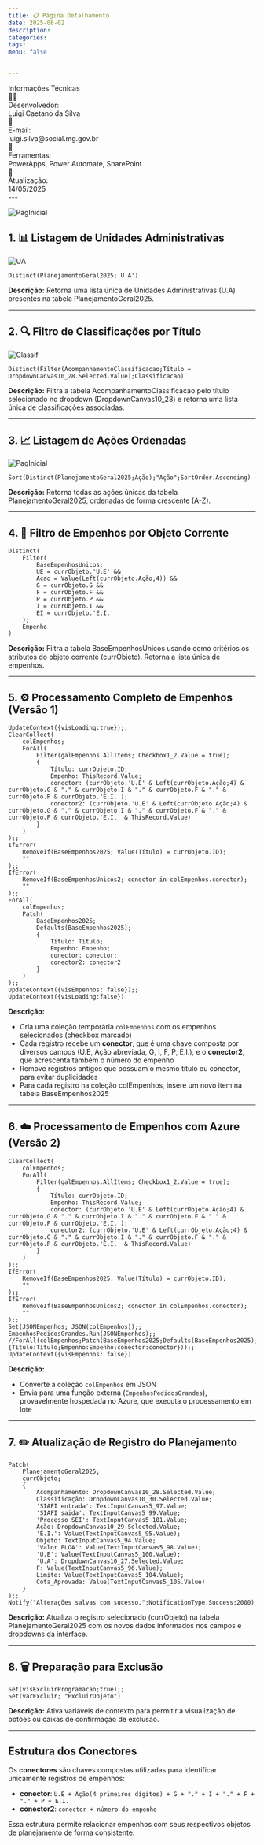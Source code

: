 ```yaml
---
title: 📋 Página Detalhamento
date: 2025-06-02
description: 
categories: 
tags: 
menu: false


--- 
```

<div class="app-intro">
  <div class="app-card">
    <div class="card-header">Informações Técnicas</div>
    <div class="card-content">
      <div class="info-item">
        <div class="info-icon">👨‍💻</div>
        <div class="info-label">Desenvolvedor:</div>
        <div class="info-value">Luigi Caetano da Silva</div>
      </div>
      <div class="info-item">
        <div class="info-icon">📧</div>
        <div class="info-label">E-mail:</div>
        <div class="info-value">luigi.silva@social.mg.gov.br</div>
      </div>
      <div class="info-item">
        <div class="info-icon">🤖</div>
        <div class="info-label">Ferramentas:</div>
        <div class="info-value">PowerApps, Power Automate, SharePoint</div>
      </div>
      <div class="info-item">
        <div class="info-icon">🔄</div>
        <div class="info-label">Atualização:</div>
        <div class="info-value">14/05/2025</div>
      </div>
    </div>
  </div>
</div>
---

![PagInicial](../assets/images_PlanejamentoOrç/Pag_Detal.png)

## 1. 📊 Listagem de Unidades Administrativas

![UA](../assets/images_PlanejamentoOrç/UA.png)

```powerapps
Distinct(PlanejamentoGeral2025;'U.A')
```

**Descrição:** Retorna uma lista única de Unidades Administrativas (U.A) presentes na tabela PlanejamentoGeral2025.

---

## 2. 🔍 Filtro de Classificações por Título

![Classif](../assets/images_PlanejamentoOrç/Classificacao.png)

```powerapps
Distinct(Filter(AcompanhamentoClassificacao;Título = DropdownCanvas10_28.Selected.Value);Classificacao)
```

**Descrição:** Filtra a tabela AcompanhamentoClassificacao pelo título selecionado no dropdown (DropdownCanvas10_28) e retorna uma lista única de classificações associadas.

---

## 3. 📈 Listagem de Ações Ordenadas

![PagInicial](../assets/images_PlanejamentoOrç/Ação.png)

```powerapps
Sort(Distinct(PlanejamentoGeral2025;Ação);"Ação";SortOrder.Ascending)
```

**Descrição:** Retorna todas as ações únicas da tabela PlanejamentoGeral2025, ordenadas de forma crescente (A-Z).

---

## 4. 🎯 Filtro de Empenhos por Objeto Corrente

```powerapps
Distinct(
    Filter(
        BaseEmpenhosUnicos;
        UE = currObjeto.'U.E' && 
        Acao = Value(Left(currObjeto.Ação;4)) && 
        G = currObjeto.G && 
        F = currObjeto.F && 
        P = currObjeto.P && 
        I = currObjeto.I && 
        EI = currObjeto.'E.I.'
    );
    Empenho
)
```

**Descrição:** Filtra a tabela BaseEmpenhosUnicos usando como critérios os atributos do objeto corrente (currObjeto). Retorna a lista única de empenhos.

---

## 5. ⚙️ Processamento Completo de Empenhos (Versão 1)

```powerapps
UpdateContext({visLoading:true});;
ClearCollect(
    colEmpenhos;
    ForAll(
        Filter(galEmpenhos.AllItems; Checkbox1_2.Value = true);
        {
            Título: currObjeto.ID;
            Empenho: ThisRecord.Value;
            conector: (currObjeto.'U.E' & Left(currObjeto.Ação;4) & currObjeto.G & "." & currObjeto.I & "." & currObjeto.F & "." & currObjeto.P & currObjeto.'E.I.');
            conector2: (currObjeto.'U.E' & Left(currObjeto.Ação;4) & currObjeto.G & "." & currObjeto.I & "." & currObjeto.F & "." & currObjeto.P & currObjeto.'E.I.' & ThisRecord.Value)
        }
    )
);;
IfError(
    RemoveIf(BaseEmpenhos2025; Value(Título) = currObjeto.ID);
    ""
);;
IfError(
    RemoveIf(BaseEmpenhosUnicos2; conector in colEmpenhos.conector);
    ""
);;
ForAll(
    colEmpenhos;
    Patch(
        BaseEmpenhos2025;
        Defaults(BaseEmpenhos2025);
        {
            Título: Título;
            Empenho: Empenho;
            conector: conector;
            conector2: conector2
        }
    )
);;
UpdateContext({visEmpenhos: false});;
UpdateContext({visLoading:false})
```

**Descrição:** 
- Cria uma coleção temporária `colEmpenhos` com os empenhos selecionados (checkbox marcado)
- Cada registro recebe um **conector**, que é uma chave composta por diversos campos (U.E, Ação abreviada, G, I, F, P, E.I.), e o **conector2**, que acrescenta também o número do empenho
- Remove registros antigos que possuam o mesmo título ou conector, para evitar duplicidades
- Para cada registro na coleção colEmpenhos, insere um novo item na tabela BaseEmpenhos2025

---

## 6. ☁️ Processamento de Empenhos com Azure (Versão 2)

```powerapps
ClearCollect(
    colEmpenhos;
    ForAll(
        Filter(galEmpenhos.AllItems; Checkbox1_2.Value = true);
        {
            Título: currObjeto.ID;
            Empenho: ThisRecord.Value;
            conector: (currObjeto.'U.E' & Left(currObjeto.Ação;4) & currObjeto.G & "." & currObjeto.I & "." & currObjeto.F & "." & currObjeto.P & currObjeto.'E.I.');
            conector2: (currObjeto.'U.E' & Left(currObjeto.Ação;4) & currObjeto.G & "." & currObjeto.I & "." & currObjeto.F & "." & currObjeto.P & currObjeto.'E.I.' & ThisRecord.Value)
        }
    )
);;
IfError(
    RemoveIf(BaseEmpenhos2025; Value(Título) = currObjeto.ID);
    ""
);;
IfError(
    RemoveIf(BaseEmpenhosUnicos2; conector in colEmpenhos.conector);
    ""
);;
Set(JSONEmpenhos; JSON(colEmpenhos));;
EmpenhosPedidosGrandes.Run(JSONEmpenhos);;
//ForAll(colEmpenhos;Patch(BaseEmpenhos2025;Defaults(BaseEmpenhos2025);{Título:Título;Empenho:Empenho;conector:conector}));;
UpdateContext({visEmpenhos: false})
```

**Descrição:**
- Converte a coleção `colEmpenhos` em JSON
- Envia para uma função externa (`EmpenhosPedidosGrandes`), provavelmente hospedada no Azure, que executa o processamento em lote

---

## 7. ✏️ Atualização de Registro do Planejamento

```powerapps
Patch(
    PlanejamentoGeral2025;
    currObjeto;
    {
        Acompanhamento: DropdownCanvas10_28.Selected.Value;
        Classificação: DropdownCanvas10_30.Selected.Value;
        'SIAFI entrada': TextInputCanvas5_97.Value;
        'SIAFI saida': TextInputCanvas5_99.Value;
        'Processo SEI': TextInputCanvas5_101.Value;
        Ação: DropdownCanvas10_29.Selected.Value;
        'E.I.': Value(TextInputCanvas5_95.Value);
        Objeto: TextInputCanvas5_94.Value;
        'Valor PLOA': Value(TextInputCanvas5_98.Value);
        'U.E': Value(TextInputCanvas5_100.Value);
        'U.A': DropdownCanvas10_27.Selected.Value;
        F: Value(TextInputCanvas5_96.Value);
        Limite: Value(TextInputCanvas5_104.Value);
        Cota_Aprovada: Value(TextInputCanvas5_105.Value)
    }
);;
Notify("Alterações salvas com sucesso.";NotificationType.Success;2000)
```

**Descrição:** Atualiza o registro selecionado (currObjeto) na tabela PlanejamentoGeral2025 com os novos dados informados nos campos e dropdowns da interface.

---

## 8. 🗑️ Preparação para Exclusão

```powerapps
Set(visExcluirProgramacao;true);;
Set(varExcluir; "ExcluirObjeto")
```

**Descrição:** Ativa variáveis de contexto para permitir a visualização de botões ou caixas de confirmação de exclusão.

---

## Estrutura dos Conectores

Os **conectores** são chaves compostas utilizadas para identificar unicamente registros de empenhos:

- **conector**: `U.E + Ação(4 primeiros dígitos) + G + "." + I + "." + F + "." + P + E.I.`
- **conector2**: `conector + número do empenho`

Essa estrutura permite relacionar empenhos com seus respectivos objetos de planejamento de forma consistente.